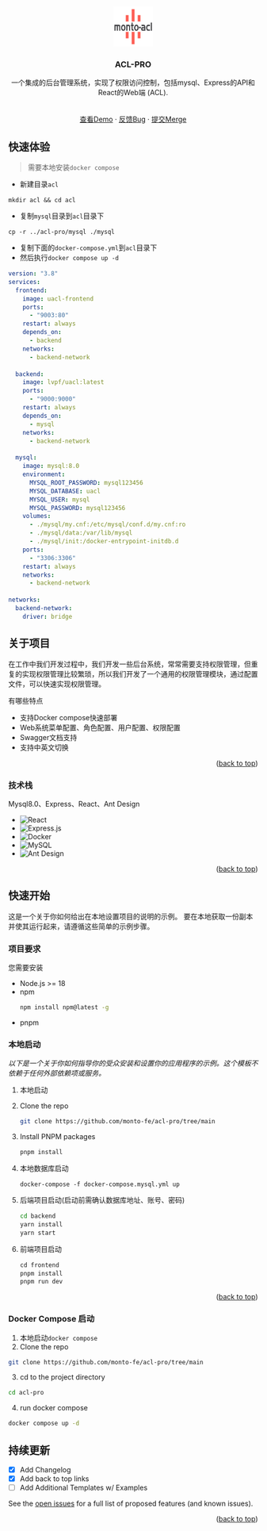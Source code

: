 <!-- Improved compatibility of back to top link: See: https://github.com/othneildrew/Best-README-Template/pull/73 -->
<a id="readme-top"></a>
<!--
*** Thanks for checking out the Best-README-Template. If you have a suggestion
*** that would make this better, please fork the repo and create a pull request
*** or simply open an issue with the tag "enhancement".
*** Don't forget to give the project a star!
*** Thanks again! Now go create something AMAZING! :D
-->



<!-- PROJECT SHIELDS -->
<!--
*** I'm using markdown "reference style" links for readability.
*** Reference links are enclosed in brackets [ ] instead of parentheses ( ).
*** See the bottom of this document for the declaration of the reference variables
*** for contributors-url, forks-url, etc. This is an optional, concise syntax you may use.
*** https://www.markdownguide.org/basic-syntax/#reference-style-links
-->

<!-- [![Contributors][contributors-shield]][contributors-url]
[![Forks][forks-shield]][forks-url]
[![Stargazers][stars-shield]][stars-url]
[![Issues][issues-shield]][issues-url]
[![MIT License][license-shield]][license-url]
[![LinkedIn][linkedin-shield]][linkedin-url] -->



<!-- PROJECT LOGO -->
<br />
<div align="center">
  <a href="https://github.com/monto-fe/acl-pro/tree/main">
    <img src="images/acl-logo.png" alt="Logo" width="80" height="80">
  </a>

  <h3 align="center">ACL-PRO</h3>

  <p align="center">
    一个集成的后台管理系统，实现了权限访问控制，包括mysql、Express的API和React的Web端 (ACL).
    <br />
    <!-- <a href="https://github.com/othneildrew/Best-README-Template"><strong>Explore the docs »</strong></a> -->
    <br />
    <br />
    <a href="https://github.com/monto-fe/acl-pro/tree/main">查看Demo</a>
    ·
    <a href="https://github.com/monto-fe/acl-pro/issues">反馈Bug</a>
    ·
    <a href="https://github.com/monto-fe/acl-pro/pulls">提交Merge</a>
  </p>
</div>

## 快速体验

> 需要本地安装`docker compose`

- 新建目录`acl`
```
mkdir acl && cd acl
```
- 复制`mysql`目录到`acl`目录下
```
cp -r ../acl-pro/mysql ./mysql
```
- 复制下面的`docker-compose.yml`到`acl`目录下
- 然后执行`docker compose up -d`

```yml
version: "3.8"
services:
  frontend:
    image: uacl-frontend
    ports:
      - "9003:80"
    restart: always
    depends_on:
      - backend
    networks:
      - backend-network

  backend:
    image: lvpf/uacl:latest
    ports:
      - "9000:9000"
    restart: always
    depends_on:
      - mysql
    networks:
      - backend-network

  mysql:
    image: mysql:8.0
    environment:
      MYSQL_ROOT_PASSWORD: mysql123456
      MYSQL_DATABASE: uacl
      MYSQL_USER: mysql
      MYSQL_PASSWORD: mysql123456
    volumes:
      - ./mysql/my.cnf:/etc/mysql/conf.d/my.cnf:ro
      - ./mysql/data:/var/lib/mysql
      - ./mysql/init:/docker-entrypoint-initdb.d
    ports:
      - "3306:3306"
    restart: always
    networks:
      - backend-network

networks:
  backend-network:
    driver: bridge
```

<!-- ABOUT THE PROJECT -->
## 关于项目

<!-- [![Product Name Screen Shot][product-screenshot]](https://example.com) -->

在工作中我们开发过程中，我们开发一些后台系统，常常需要支持权限管理，但重复的实现权限管理比较繁琐，所以我们开发了一个通用的权限管理模块，通过配置文件，可以快速实现权限管理。

有哪些特点
* 支持Docker compose快速部署
* Web系统菜单配置、角色配置、用户配置、权限配置
* Swagger文档支持
* 支持中英文切换

<p align="right">(<a href="#readme-top">back to top</a>)</p>



### 技术栈

Mysql8.0、Express、React、Ant Design

- ![React](https://img.shields.io/badge/React-20232A?style=for-the-badge&logo=react&logoColor=61DAFB)
- ![Express.js](https://img.shields.io/badge/Express.js-404D59?style=for-the-badge)
- ![Docker](https://img.shields.io/badge/Docker-2496ED?style=for-the-badge&logo=docker&logoColor=white)
- ![MySQL](https://img.shields.io/badge/MySQL-4479A1?style=for-the-badge&logo=mysql&logoColor=white)
- ![Ant Design](https://img.shields.io/badge/Ant%20Design-0170FE?style=for-the-badge&logo=ant-design&logoColor=white)


<p align="right">(<a href="#readme-top">back to top</a>)</p>



<!-- GETTING STARTED -->
## 快速开始

这是一个关于你如何给出在本地设置项目的说明的示例。
要在本地获取一份副本并使其运行起来，请遵循这些简单的示例步骤。

### 项目要求

您需要安装
* Node.js >= 18
* npm
  ```sh
  npm install npm@latest -g
  ```
* pnpm

### 本地启动

_以下是一个关于你如何指导你的受众安装和设置你的应用程序的示例。这个模板不依赖于任何外部依赖项或服务。_

1. 本地启动
2. Clone the repo
   ```sh
   git clone https://github.com/monto-fe/acl-pro/tree/main
   ```
3. Install PNPM packages
   ```sh
   pnpm install
   ```
4. 本地数据库启动
   ```
   docker-compose -f docker-compose.mysql.yml up
   ```
5. 后端项目启动(启动前需确认数据库地址、账号、密码)
   ```sh
   cd backend
   yarn install
   yarn start
   ```
6. 前端项目启动

   ```js
   cd frontend
   pnpm install
   pnpm run dev
   ```

<p align="right">(<a href="#readme-top">back to top</a>)</p>


### Docker Compose 启动

1. 本地启动`docker compose`
2. Clone the repo
  ```sh
  git clone https://github.com/monto-fe/acl-pro/tree/main
  ```
3. cd to the project directory
  ```sh
  cd acl-pro
  ```
4. run docker compose
  ```sh
  docker compose up -d
  ```

## 持续更新

- [x] Add Changelog
- [x] Add back to top links
- [ ] Add Additional Templates w/ Examples

See the [open issues](https://github.com/monto-fe/acl-pro/issues) for a full list of proposed features (and known issues).

<p align="right">(<a href="#readme-top">back to top</a>)</p>